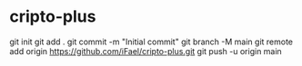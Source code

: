 # cripto-plus
git init
git add .
git commit -m "Initial commit"
git branch -M main
git remote add origin https://github.com/iFael/cripto-plus.git
git push -u origin main
